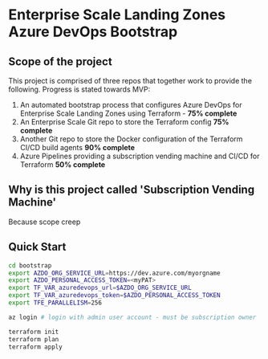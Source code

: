 # Enterprise Scale Landing Zones Azure DevOps Bootstrap

## Scope of the project

This project is comprised of three repos that together work to provide the following. Progress is stated towards MVP:

1. An automated bootstrap process that configures Azure DevOps for Enterprise Scale Landing Zones using Terraform - **75% complete**
2. An Enterprise Scale Git repo to store the Terraform config **75% complete**
3. Another Git repo to store the Docker configuration of the Terraform CI/CD build agents **90% complete**
3. Azure Pipelines providing a subscription vending machine and CI/CD for Terraform **50% complete**

## Why is this project called 'Subscription Vending Machine'

Because scope creep

## Quick Start

```bash
cd bootstrap
export AZDO_ORG_SERVICE_URL=https://dev.azure.com/myorgname
export AZDO_PERSONAL_ACCESS_TOKEN=<myPAT>
export TF_VAR_azuredevops_url=$AZDO_ORG_SERVICE_URL
export TF_VAR_azuredevops_token=$AZDO_PERSONAL_ACCESS_TOKEN
export TFE_PARALLELISM=256

az login # login with admin user account - must be subscription owner

terraform init
terraform plan
terraform apply
```
